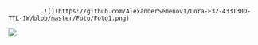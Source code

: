 



             .![](https://github.com/AlexanderSemenov1/Lora-E32-433T30D-TTL-1W/blob/master/Foto/Foto1.png)
![](https://github.com/AlexanderSemenov1/Lora-E32-433T30D-TTL-1W/blob/master/Foto/Foto2.png)